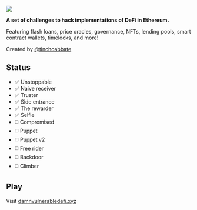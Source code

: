 ![](cover.png)

**A set of challenges to hack implementations of DeFi in Ethereum.**

Featuring flash loans, price oracles, governance, NFTs, lending pools, smart contract wallets, timelocks, and more!

Created by [@tinchoabbate](https://twitter.com/tinchoabbate)

## **Status**

- :white_check_mark: Unstoppable
- :white_check_mark: Naive receiver
- :white_check_mark: Truster
- :white_check_mark: Side entrance
- :white_check_mark: The rewarder
- :white_check_mark: Selfie
- :white_medium_square: Compromised
- :white_medium_square: Puppet
- :white_medium_square: Puppet v2
- :white_medium_square: Free rider
- :white_medium_square: Backdoor
- :white_medium_square: Climber

## Play

Visit [damnvulnerabledefi.xyz](https://damnvulnerabledefi.xyz)
